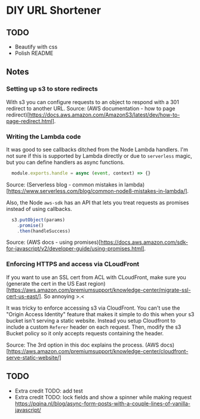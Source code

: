 # DIY URL Shortener

## TODO
- Beautify with css
- Polish README

## Notes

### Setting up s3 to store redirects
With s3 you can configure requests to an object to respond with a 301 redirect
to another URL. Source: (AWS documentation - how to page
redirect)[https://docs.aws.amazon.com/AmazonS3/latest/dev/how-to-page-redirect.html].

### Writing the Lambda code
It was good to see callbacks ditched from the Node Lambda handlers. I'm not sure
if this is supported by Lambda directly or due to `serverless` magic, but you
can define handlers as async functions. 
```javascript
  module.exports.handle = async (event, context) => {}
```
Source: (Serverless blog - common mistakes in
lambda)[https://www.serverless.com/blog/common-node8-mistakes-in-lambda/].


Also, the Node `aws-sdk` has an API that lets you treat requests as promises
instead of using callbacks. 
```javascript
  s3.putObject(params)
    .promise()
    .then(handleSuccess)
```
Source: (AWS docs - using
promises)[https://docs.aws.amazon.com/sdk-for-javascript/v2/developer-guide/using-promises.html].

### Enforcing HTTPS and access via CLoudFront
If you want to use an SSL cert from ACL with CLoudFront, make sure you (generate
the cert in the US East
region)[https://aws.amazon.com/premiumsupport/knowledge-center/migrate-ssl-cert-us-east/].
So annoying >.< 

It was tricky to enforce accessing s3 via CloudFront. You can't use the "Origin
Access Identity" feature that makes it simple to do this when your s3
bucket isn't serving a static website. Instead you setup Cloudfront to include a custom `Referer` header on each
request. Then, modify the s3 Bucket policy so it only accepts requests containing
the header.

Source: The 3rd option in this doc explains the process. (AWS docs)[https://aws.amazon.com/premiumsupport/knowledge-center/cloudfront-serve-static-website/]

## TODO
- Extra credit TODO: add test
- Extra credit TODO: lock fields and show a spinner while making request
  https://pqina.nl/blog/async-form-posts-with-a-couple-lines-of-vanilla-javascript/
